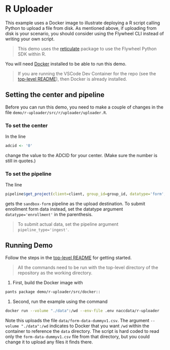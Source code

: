 # R Uploader

This example uses a Docker image to illustrate deploying a R script calling Python to upload a file from disk. 
As mentioned above, if uploading from disk is your scenario, you should consider using the Flywheel CLI instead of writing your own script.

> This demo uses the [reticulate](https://rstudio.github.io/reticulate/) package to use the Flywheel Python SDK within R.

You will need [Docker](https://www.docker.com) installed to be able to run this demo.

>If you are running the VSCode Dev Container for the repo (see the [top-level README](../../README.md#python-environment)), then Docker is already installed.

## Setting the center and pipeline

Before you can run this demo, you need to make a couple of changes in the file `demo/r-uploader/src/r/uploader/uploader.R`.

### To set the center

In the line

```R
adcid <- '0'
```

change the value to the ADCID for your center.
(Make sure the number is still in quotes.)

### To set the pipeline

The line

```R
pipeline$get_project(client=client, group_id=group_id, datatype='form', pipeline_type='sandbox', study_id='adrc')
```

gets the `sandbox-form` pipeline as the upload destination.
To submit enrollment form data instead, set the datatype argument `datatype='enrollment'` in the parenthesis.

> To submit actual data, set the pipeline argument `pipeline_type='ingest'`.

## Running Demo

Follow the steps in the [top-level README](../../README.md#setting-up-demo-environment) for getting started.

> All the commands need to be run with the top-level directory of the repository as the working directory.

1. First, build the Docker image with

```bash
pants package demo/r-uploader/src/docker::
```

1. Second, run the example using the command

```bash
docker run --volume "./data":/wd --env-file .env naccdata/r-uploader
```

Note this uploads the file `data/form-data-dummyv1.csv`.
The argument `--volume "./data":/wd` indicates to Docker that you want `/wd` within the container to reference the `data` directory.
The script is hard coded to read only the `form-data-dummyv1.csv` file from that directory, but you could change it to upload any files it finds there.
